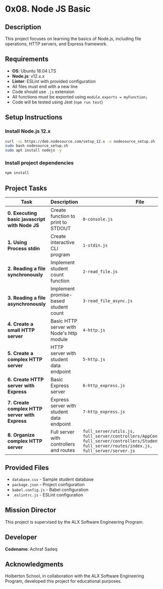 # 0x08. Node JS Basic

## Description
This project focuses on learning the basics of Node.js, including file operations, HTTP servers, and Express framework.

## Requirements
- **OS**: Ubuntu 18.04 LTS
- **Node.js**: v12.x.x
- **Linter**: ESLint with provided configuration
- All files must end with a new line
- Code should use `.js` extension
- All functions must be exported using `module.exports = myFunction;`
- Code will be tested using Jest (`npm run test`)

## Setup Instructions

### Install Node.js 12.x
```bash
curl -sL https://deb.nodesource.com/setup_12.x -o nodesource_setup.sh
sudo bash nodesource_setup.sh
sudo apt install nodejs -y
```

### Install project dependencies
```bash
npm install
```

## Project Tasks

| **Task** | **Description** | **File** |
|----------|----------------|----------|
| **0. Executing basic javascript with Node JS** | Create function to print to STDOUT | `0-console.js` |
| **1. Using Process stdin** | Create interactive CLI program | `1-stdin.js` |
| **2. Reading a file synchronously** | Implement student count function | `2-read_file.js` |
| **3. Reading a file asynchronously** | Implement promise-based student count | `3-read_file_async.js` |
| **4. Create a small HTTP server** | Basic HTTP server with Node's http module | `4-http.js` |
| **5. Create a complex HTTP server** | HTTP server with student data endpoint | `5-http.js` |
| **6. Create HTTP server with Express** | Basic Express server | `6-http_express.js` |
| **7. Create complex HTTP server with Express** | Express server with student data endpoint | `7-http_express.js` |
| **8. Organize complex HTTP server** | Full server with controllers and routes | `full_server/utils.js, full_server/controllers/AppController.js, full_server/controllers/StudentsController.js, full_server/routes/index.js, full_server/server.js` |

## Provided Files

- `database.csv` - Sample student database
- `package.json` - Project configuration
- `babel.config.js` - Babel configuration
- `.eslintrc.js` - ESLint configuration


## Mission Director
This project is supervised by the ALX Software Engineering Program.

## Developer
**Codename**: Achraf Sadeq

## Acknowledgments
Holberton School, in collaboration with the ALX Software Engineering Program, developed this project for educational purposes.

